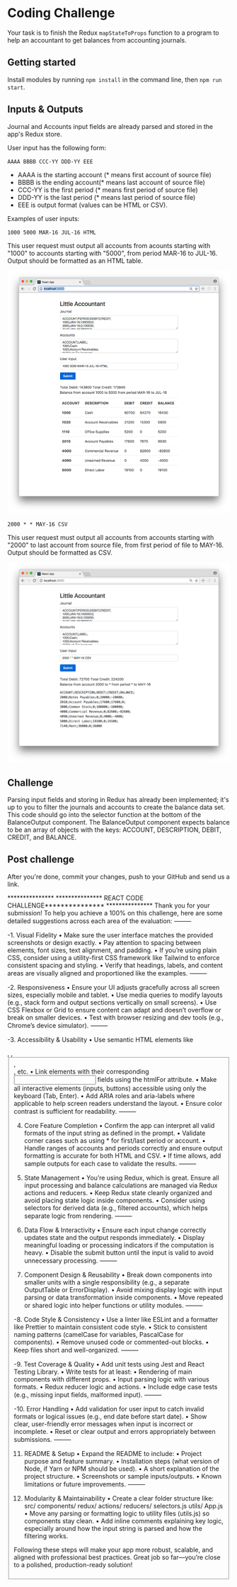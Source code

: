 # Coding Challenge

Your task is to finish the Redux `mapStateToProps` function to a program to help an accountant to get balances from accounting journals.

## Getting started

Install modules by running `npm install` in the command line, then `npm run start`.

## Inputs & Outputs

Journal and Accounts input fields are already parsed and stored in the app's
Redux store.

User input has the following form:

    AAAA BBBB CCC-YY DDD-YY EEE

- AAAA is the starting account (* means first account of source file)
- BBBB is the ending account(* means last account of source file)
- CCC-YY is the first period (* means first period of source file)
- DDD-YY is the last period (* means last period of source file)
- EEE is output format (values can be HTML or CSV).

Examples of user inputs:

    1000 5000 MAR-16 JUL-16 HTML

This user request must output all accounts from acounts starting with "1000" to accounts starting with "5000", from period MAR-16 to JUL-16. Output should be formatted as an HTML table.

![1000 5000 MAR-16 JUL-16 HTML](/example-1.png)

    2000 * * MAY-16 CSV

This user request must output all accounts from accounts starting with "2000" to last account from source file, from first period of file to MAY-16. Output should be formatted as CSV.

![2000 * * MAY-16 CSV](/example-2.png)

## Challenge

Parsing input fields and storing in Redux has already been implemented; it's up to you to filter the journals and accounts to create the balance data set. This code should go into the selector function at the bottom of the BalanceOutput component. The BalanceOutput component expects balance to be an array of objects with the keys: ACCOUNT, DESCRIPTION, DEBIT, CREDIT, and BALANCE.

## Post challenge

After you're done, commit your changes, push to your GitHub and send us a link.


*************** *************** REACT CODE CHALLENGE*************** ***************
 Thank you for your submission! To help you achieve a 100% on this challenge, here are some detailed suggestions across each area of the evaluation: ⸻ 
 
 -1. Visual Fidelity • Make sure the user interface matches the provided screenshots or design exactly. • Pay attention to spacing between elements, font sizes, text alignment, and padding. • If you’re using plain CSS, consider using a utility-first CSS framework like Tailwind to enforce consistent spacing and styling. • Verify that headings, labels, and content areas are visually aligned and proportioned like the examples. ⸻ 
 
 -2. Responsiveness • Ensure your UI adjusts gracefully across all screen sizes, especially mobile and tablet. • Use media queries to modify layouts (e.g., stack form and output sections vertically on small screens). • Use CSS Flexbox or Grid to ensure content can adapt and doesn’t overflow or break on smaller devices. • Test with browser resizing and dev tools (e.g., Chrome’s device simulator). ⸻ 
 
 -3. Accessibility & Usability • Use semantic HTML elements like <form>, <label>, <fieldset>, <main>, etc. • Link <label> elements with their corresponding <input> fields using the htmlFor attribute. • Make all interactive elements (inputs, buttons) accessible using only the keyboard (Tab, Enter). • Add ARIA roles and aria-labels where applicable to help screen readers understand the layout. • Ensure color contrast is sufficient for readability. ⸻ 
 
 4. Core Feature Completion • Confirm the app can interpret all valid formats of the input string as defined in the prompt. • Validate corner cases such as using * for first/last period or account. • Handle ranges of accounts and periods correctly and ensure output formatting is accurate for both HTML and CSV. • If time allows, add sample outputs for each case to validate the results. ⸻ 
 
 5. State Management • You’re using Redux, which is great. Ensure all input processing and balance calculations are managed via Redux actions and reducers. • Keep Redux state cleanly organized and avoid placing state logic inside components. • Consider using selectors for derived data (e.g., filtered accounts), which helps separate logic from rendering. ⸻ 
 
 6. Data Flow & Interactivity • Ensure each input change correctly updates state and the output responds immediately. • Display meaningful loading or processing indicators if the computation is heavy. • Disable the submit button until the input is valid to avoid unnecessary processing. ⸻ 
 
 7. Component Design & Reusability • Break down components into smaller units with a single responsibility (e.g., a separate OutputTable or ErrorDisplay). • Avoid mixing display logic with input parsing or data transformation inside components. • Move repeated or shared logic into helper functions or utility modules. ⸻ 
 
 -8. Code Style & Consistency • Use a linter like ESLint and a formatter like Prettier to maintain consistent code style. • Stick to consistent naming patterns (camelCase for variables, PascalCase for components). • Remove unused code or commented-out blocks. • Keep files short and well-organized. ⸻ 
 
 -9. Test Coverage & Quality • Add unit tests using Jest and React Testing Library. • Write tests for at least: • Rendering of main components with different props. • Input parsing logic with various formats. • Redux reducer logic and actions. • Include edge case tests (e.g., missing input fields, malformed input). ⸻ 
 
 -10. Error Handling • Add validation for user input to catch invalid formats or logical issues (e.g., end date before start date). • Show clear, user-friendly error messages when input is incorrect or incomplete. • Reset or clear output and errors appropriately between submissions. ⸻ 
 
 11. README & Setup • Expand the README to include: • Project purpose and feature summary. • Installation steps (what version of Node, if Yarn or NPM should be used). • A short explanation of the project structure. • Screenshots or sample inputs/outputs. • Known limitations or future improvements. ⸻ 
 
 12. Modularity & Maintainability • Create a clear folder structure like: src/ components/ redux/ actions/ reducers/ selectors.js utils/ App.js • Move any parsing or formatting logic to utility files (utils.js) so components stay clean. • Add inline comments explaining key logic, especially around how the input string is parsed and how the filtering works. 
 
 Following these steps will make your app more robust, scalable, and aligned with professional best practices. Great job so far—you’re close to a polished, production-ready solution!
